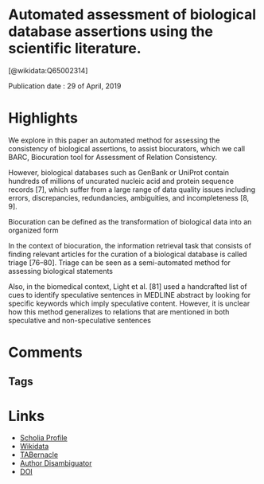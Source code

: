 
Automated assessment of biological database assertions using the scientific literature.
=======================================================================================
  
  [@wikidata:Q65002314]  
  
Publication date : 29 of April, 2019  

# Highlights

We explore in this paper an automated method for assessing the consistency of biological assertions, to assist biocurators, which we call BARC, Biocuration tool for Assessment of Relation Consistency.

However, biological databases such as GenBank or UniProt contain hundreds of millions of uncurated nucleic acid and protein sequence records [7], which suffer from a large range of data quality issues including errors, discrepancies, redundancies, ambiguities, and incompleteness [8, 9].

Biocuration can be defined as the transformation of biological data into an organized form 


In the context of biocuration, the information retrieval task that consists of finding relevant articles for the curation of a biological database is called triage [76–80]. Triage can be seen as a semi-automated method for assessing biological statements

Also, in the biomedical context, Light et al. [81] used a handcrafted list of cues to identify speculative sentences in MEDLINE abstract by looking for specific keywords which imply speculative content. However, it is unclear how this method generalizes to relations that are mentioned in both speculative and non-speculative sentences


# Comments

## Tags

# Links
  
 * [Scholia Profile](https://scholia.toolforge.org/work/Q65002314)  
 * [Wikidata](https://www.wikidata.org/wiki/Q65002314)  
 * [TABernacle](https://tabernacle.toolforge.org/?#/tab/manual/Q65002314/P921%3BP4510)  
 * [Author Disambiguator](https://author-disambiguator.toolforge.org/work_item_oauth.php?id=Q65002314&batch_id=&match=1&author_list_id=&doit=Get+author+links+for+work)  
 * [DOI](https://doi.org/10.1186/S12859-019-2801-X)  
